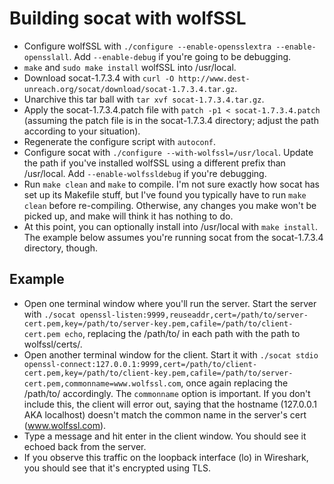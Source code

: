 # Building socat with wolfSSL
+ Configure wolfSSL with `./configure --enable-opensslextra --enable-opensslall`. Add `--enable-debug` if you're going to be debugging.
+ `make` and `sudo make install` wolfSSL into /usr/local.
+ Download socat-1.7.3.4 with `curl -O http://www.dest-unreach.org/socat/download/socat-1.7.3.4.tar.gz`.
+ Unarchive this tar ball with `tar xvf socat-1.7.3.4.tar.gz`.
+ Apply the socat-1.7.3.4.patch file with `patch -p1 < socat-1.7.3.4.patch` (assuming the patch file is in the socat-1.7.3.4 directory; adjust the path according to your situation).
+ Regenerate the configure script with `autoconf`.
+ Configure socat with `./configure --with-wolfssl=/usr/local`. Update the path if you've installed wolfSSL using a different prefix than /usr/local. Add `--enable-wolfssldebug` if you're debugging.
+ Run `make clean` and `make` to compile. I'm not sure exactly how socat has set up its Makefile stuff, but I've found you typically have to run `make clean` before re-compiling. Otherwise, any changes you make won't be picked up, and make will think it has nothing to do.
+ At this point, you can optionally install into /usr/local with `make install`. The example below assumes you're running socat from the socat-1.7.3.4 directory, though.

## Example
+ Open one terminal window where you'll run the server. Start the server with `./socat openssl-listen:9999,reuseaddr,cert=/path/to/server-cert.pem,key=/path/to/server-key.pem,cafile=/path/to/client-cert.pem echo`, replacing the /path/to/ in each path with the path to wolfssl/certs/.
+ Open another terminal window for the client. Start it with `./socat stdio openssl-connect:127.0.0.1:9999,cert=/path/to/client-cert.pem,key=/path/to/client-key.pem,cafile=/path/to/server-cert.pem,commonname=www.wolfssl.com`, once again replacing the /path/to/ accordingly. The `commonname` option is important. If you don't include this, the client will error out, saying that the hostname (127.0.0.1 AKA localhost) doesn't match the common name in the server's cert (www.wolfssl.com).
+ Type a message and hit enter in the client window. You should see it echoed back from the server.
+ If you observe this traffic on the loopback interface (lo) in Wireshark, you should see that it's encrypted using TLS.
